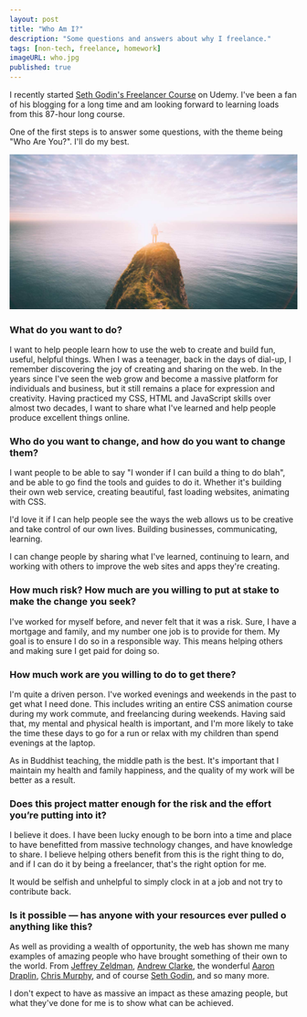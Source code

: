 ```yaml
---
layout: post
title: "Who Am I?"
description: "Some questions and answers about why I freelance."
tags: [non-tech, freelance, homework]
imageURL: who.jpg
published: true
---
```


I recently started [Seth Godin's Freelancer Course](https://www.udemy.com/seth-godin-freelancer-course/learn/v4/) on Udemy. I've been a fan of his blogging for a long time and am looking forward to learning loads from this 87-hour long course.

One of the first steps is to answer some questions, with the theme being "Who Are You?". I'll do my best.

![Who am I? Photo credit: Will van Wingerden](/images/posts/who.jpg)

### What do you want to do?

I want to help people learn how to use the web to create and build fun, useful, helpful things. When I was a teenager, back in the days of dial-up, I remember discovering the joy of creating and sharing on the web. In the years since I've seen the web grow and become a massive platform for individuals and business, but it still remains a place for expression and creativity. Having practiced my CSS, HTML and JavaScript skills over almost two decades, I want to share what I've learned and help people produce excellent things online.

### Who do you want to change, and how do you want to change them?

I want people to be able to say "I wonder if I can build a thing to do blah", and be able to go find the tools and guides to do it. Whether it's building their own web service, creating beautiful, fast loading websites, animating with CSS.

I'd love it if I can help people see the ways the web allows us to be creative and take control of our own lives. Building businesses, communicating, learning.

I can change people by sharing what I've learned, continuing to learn, and working with others to improve the web sites and apps they're creating.

### How much risk? How much are you willing to put at stake to make the change you seek?

I've worked for myself before, and never felt that it was a risk. Sure, I have a mortgage and family, and my number one job is to provide for them. My goal is to ensure I do so in a responsible way. This means helping others and making sure I get paid for doing so.

### How much work are you willing to do to get there?

I'm quite a driven person. I've worked evenings and weekends in the past to get what I need done. This includes writing an entire CSS animation course during my work commute, and freelancing during weekends. Having said that, my mental and physical health is important, and I'm more likely to take the time these days to go for a run or relax with my children than spend evenings at the laptop.

As in Buddhist teaching, the middle path is the best. It's important that I maintain my health and family happiness, and the quality of my work will be better as a result.

### Does this project matter enough for the risk and the effort you’re putting into it?

I believe it does. I have been lucky enough to be born into a time and place to have benefitted from massive technology changes, and have knowledge to share. I believe helping others benefit from this is the right thing to do, and if I can do it by being a freelancer, that's the right option for me.

It would be selfish and unhelpful to simply clock in at a job and not try to contribute back.

### Is it possible — has anyone with your resources ever pulled o  anything like this?

As well as providing a wealth of opportunity, the web has shown me many examples of amazing people who have brought something of their own to the world. From [Jeffrey Zeldman](http://zeldman.com), [Andrew Clarke](https://stuffandnonsense.co.uk/), the wonderful [Aaron Draplin](http://draplin.com/), [Chris Murphy](https://twitter.com/fehler), and of course [Seth Godin](http://www.sethgodin.com/sg/), and so many more.

I don't expect to have as massive an impact as these amazing people, but what they've done for me is to show what can be achieved.




